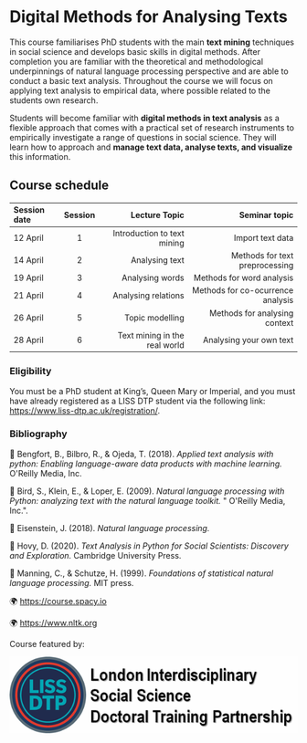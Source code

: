 
# Digital Methods for Analysing Texts

This course familiarises PhD students with the main **text mining** techniques in social science and develops
basic skills in digital methods. After completion you are familiar with the theoretical and methodological
underpinnings of natural language processing perspective and are able to conduct a basic text analysis.
Throughout the course we will focus on applying text analysis to empirical data, where possible related to
the students own research.

Students will become familiar with **digital methods in text analysis** as a flexible approach that comes with
a practical set of research instruments to empirically investigate a range of questions in social science. They
will learn how to approach and **manage text data, analyse texts, and visualize** this information.

## Course schedule

| Session date    | Session       | Lecture Topic                  | Seminar topic                     |
| :-------------  | :----------:  | -----------:                   | -----------:                      |
| 12 April        | 1             | Introduction to text mining    | Import text data                  |
| 14 April        | 2             | Analysing text                 | Methods for text preprocessing    |
| 19 April        | 3             | Analysing words                | Methods for word analysis         |
| 21 April        | 4             | Analysing relations            | Methods for co-ocurrence analysis |
| 26 April        | 5             | Topic modelling                | Methods for analysing context     |
| 28 April        | 6             | Text mining in the real world  | Analysing your own text           |


### Eligibility
You must be a PhD student at King’s, Queen Mary or Imperial, and you must have already registered as a
LISS DTP student via the following link: https://www.liss-dtp.ac.uk/registration/.

### Bibliography

📕 Bengfort, B., Bilbro, R., & Ojeda, T. (2018). *Applied text analysis with python: Enabling language-aware data products with machine learning.* O'Reilly Media, Inc.

📕 Bird, S., Klein, E., & Loper, E. (2009). *Natural language processing with Python: analyzing text with the natural language toolkit.* " O'Reilly Media, Inc.".

📕 Eisenstein, J. (2018). *Natural language processing.*

📕 Hovy, D. (2020). *Text Analysis in Python for Social Scientists: Discovery and Exploration.* Cambridge University Press.

📕 Manning, C., & Schutze, H. (1999). *Foundations of statistical natural language processing.* MIT press.



🌍 https://course.spacy.io

🌍 https://www.nltk.org

Course featured by:

[![Foo](liss-dtp-logo-banner-613-x-613.gif)](https://liss-dtp.ac.uk/)
